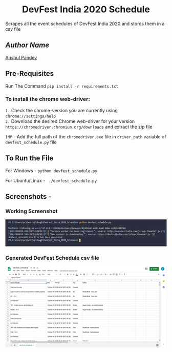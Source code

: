 <h1 align=center>DevFest India 2020 Schedule</h1>

Scrapes all the event schedules of DevFest India 2020 and stores them in a csv file

## *Author Name*
[Anshul Pandey](https://github.com/Anshul275)

## Pre-Requisites

Run The Command  `pip install -r requirements.txt`

### To install the chrome web-driver:
`1.` Check the chrome-version you are currently using `chrome://settings/help`  
`2.` Download the desired Chrome web-driver for your version `https://chromedriver.chromium.org/downloads` and extract the zip file
  
`IMP` - Add the full path of the `chromedriver.exe` file in `driver_path` variable of `devfest_schedule.py` file

## To Run the File

For Windows -  `python devfest_schedule.py`

For Ubuntu/Linux - ` ./devfest_schedule.py`

## Screenshots - 

### Working Screenshot

![Screenshot](working.png)

### Generated DevFest Schedule csv file

![Screenshot](schedule.png)